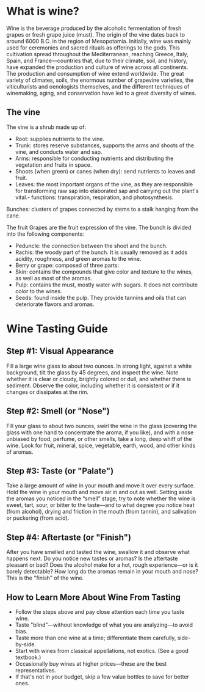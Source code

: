 # What is wine?

Wine is the beverage produced by the alcoholic fermentation of fresh grapes or fresh grape juice (must). The origin of the vine dates back to around 6000 B.C. in the region of Mesopotamia. Initially, wine was mainly used for ceremonies and sacred rituals as offerings to the gods. This cultivation spread throughout the Mediterranean, reaching Greece, Italy, Spain, and France—countries that, due to their climate, soil, and history, have expanded the production and culture of wine across all continents. The production and consumption of wine extend worldwide. The great variety of climates, soils, the enormous number of grapevine varieties, the viticulturists and oenologists themselves, and the different techniques of winemaking, aging, and conservation have led to a great diversity of wines.

## The vine

The vine is a shrub made up of:

- Root: supplies nutrients to the vine.
- Trunk: stores reserve substances, supports the arms and shoots of the vine, and conducts water and sap.
- Arms: responsible for conducting nutrients and distributing the vegetation and fruits in space.
- Shoots (when green) or canes (when dry): send nutrients to leaves and fruit.
- Leaves: the most important organs of the vine, as they are responsible for transforming raw sap into elaborated sap and carrying out the plant's vital.- functions: transpiration, respiration, and photosynthesis.

Bunches:
clusters of grapes connected by stems to a stalk hanging from the cane.

The fruit
Grapes are the fruit expression of the vine. The bunch is divided into the following components:

- Peduncle: the connection between the shoot and the bunch.
- Rachis: the woody part of the bunch. It is usually removed as it adds acidity, roughness, and green aromas to the wine.
- Berry or grape: composed of three parts:
- Skin: contains the compounds that give color and texture to the wines, as well as most of the aromas.
- Pulp: contains the must, mostly water with sugars. It does not contribute color to the wines.
- Seeds: found inside the pulp. They provide tannins and oils that can deteriorate flavors and aromas.

# Wine Tasting Guide

## Step #1: Visual Appearance

Fill a large wine glass to about two ounces. In strong light, against a white background, tilt the glass by 45 degrees, and inspect the wine. Note whether it is clear or cloudy, brightly colored or dull, and whether there is sediment. Observe the color, including whether it is consistent or if it changes or dissipates at the rim.

## Step #2: Smell (or "Nose")

Fill your glass to about two ounces, swirl the wine in the glass (covering the glass with one hand to concentrate the aroma, if you like), and with a nose unbiased by food, perfume, or other smells, take a long, deep whiff of the wine. Look for fruit, mineral, spice, vegetable, earth, wood, and other kinds of aromas.

## Step #3: Taste (or "Palate")

Take a large amount of wine in your mouth and move it over every surface. Hold the wine in your mouth and move air in and out as well. Setting aside the aromas you noticed in the “smell” stage, try to note whether the wine is sweet, tart, sour, or bitter to the taste—and to what degree you notice heat (from alcohol), drying and friction in the mouth (from tannin), and salivation or puckering (from acid).

## Step #4: Aftertaste (or "Finish")

After you have smelled and tasted the wine, swallow it and observe what happens next. Do you notice new tastes or aromas? Is the aftertaste pleasant or bad? Does the alcohol make for a hot, rough experience—or is it barely detectable? How long do the aromas remain in your mouth and nose? This is the "finish" of the wine.

## How to Learn More About Wine From Tasting

- Follow the steps above and pay close attention each time you taste wine.
- Taste "blind"—without knowledge of what you are analyzing—to avoid bias.
- Taste more than one wine at a time; differentiate them carefully, side-by-side.
- Start with wines from classical appellations, not exotics. (See a good textbook.)
- Occasionally buy wines at higher prices—these are the best representatives.
- If that's not in your budget, skip a few value bottles to save for better ones.
